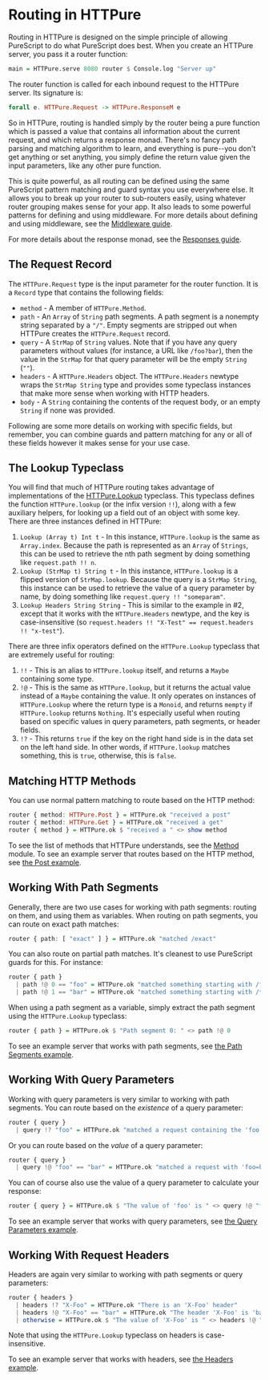 # Routing in HTTPure

Routing in HTTPure is designed on the simple principle of allowing PureScript to
do what PureScript does best. When you create an HTTPure server, you pass it a
router function:

```purescript
main = HTTPure.serve 8080 router $ Console.log "Server up"
```

The router function is called for each inbound request to the HTTPure server.
Its signature is:

```purescript
forall e. HTTPure.Request -> HTTPure.ResponseM e
```

So in HTTPure, routing is handled simply by the router being a pure function
which is passed a value that contains all information about the current request,
and which returns a response monad. There's no fancy path parsing and matching
algorithm to learn, and everything is pure--you don't get anything or set
anything, you simply define the return value given the input parameters, like
any other pure function.

This is quite powerful, as all routing can be defined using the same PureScript
pattern matching and guard syntax you use everywhere else. It allows you to
break up your router to sub-routers easily, using whatever router grouping makes
sense for your app. It also leads to some powerful patterns for defining and
using middleware. For more details about defining and using middleware, see the
[Middleware guide](./Middleware.md).

For more details about the response monad, see the [Responses
guide](./Responses.md).

## The Request Record

The `HTTPure.Request` type is the input parameter for the router function. It is
a `Record` type that contains the following fields:

- `method` - A member of `HTTPure.Method`.
- `path` - An `Array` of `String` path segments. A path segment is a nonempty
  string separated by a `"/"`. Empty segments are stripped out when HTTPure
  creates the `HTTPure.Request` record.
- `query` - A `StrMap` of `String` values. Note that if you have any query
  parameters without values (for instance, a URL like `/foo?bar`), then the
  value in the `StrMap` for that query parameter will be the empty `String`
  (`""`).
- `headers` - A `HTTPure.Headers` object. The `HTTPure.Headers` newtype wraps
  the `StrMap String` type and provides some typeclass instances that make more
  sense when working with HTTP headers.
- `body` - A `String` containing the contents of the request body, or an empty
  `String` if none was provided.

Following are some more details on working with specific fields, but remember,
you can combine guards and pattern matching for any or all of these fields
however it makes sense for your use case.

## The Lookup Typeclass

You will find that much of HTTPure routing takes advantage of implementations of
the [HTTPure.Lookup](../src/HTTPure/Lookup.purs) typeclass. This typeclass
defines the function `HTTPure.lookup` (or the infix version `!!`), along with a
few auxiliary helpers, for looking up a field out of an object with some key.
There are three instances defined in HTTPure:

1. `Lookup (Array t) Int t` - In this instance, `HTTPure.lookup` is the same as
   `Array.index`. Because the path is represented as an `Array` of `Strings`,
   this can be used to retrieve the nth path segment by doing something like
   `request.path !! n`.
2. `Lookup (StrMap t) String t` - In this instance, `HTTPure.lookup` is a
   flipped version of `StrMap.lookup`. Because the query is a `StrMap String`,
   this instance can be used to retrieve the value of a query parameter by name,
   by doing something like `request.query !! "someparam"`.
3. `Lookup Headers String String` - This is similar to the example in #2, except
   that it works with the `HTTPure.Headers` newtype, and the key is
   case-insensitive (so `request.headers !! "X-Test" == request.headers !!
   "x-test"`).

There are three infix operators defined on the `HTTPure.Lookup` typeclass that
are extremely useful for routing:

1. `!!` - This is an alias to `HTTPure.lookup` itself, and returns a `Maybe`
   containing some type.
2. `!@` - This is the same as `HTTPure.lookup`, but it returns the actual value
   instead of a `Maybe` containing the value. It only operates on instances of
   `HTTPure.Lookup` where the return type is a `Monoid`, and returns `mempty` if
   `HTTPure.lookup` returns `Nothing`. It's especially useful when routing based
   on specific values in query parameters, path segments, or header fields.
3. `!?` - This returns `true` if the key on the right hand side is in the data
   set on the left hand side. In other words, if `HTTPure.lookup` matches
   something, this is `true`, otherwise, this is `false`.

## Matching HTTP Methods

You can use normal pattern matching to route based on the HTTP method:

```purescript
router { method: HTTPure.Post } = HTTPure.ok "received a post"
router { method: HTTPure.Get } = HTTPure.ok "received a get"
router { method } = HTTPure.ok $ "received a " <> show method
```

To see the list of methods that HTTPure understands, see the
[Method](../src/HTTPure/Method.purs) module. To see an example server that
routes based on the HTTP method, see [the Post
example](./Examples/Post/Main.purs).

## Working With Path Segments

Generally, there are two use cases for working with path segments: routing on
them, and using them as variables. When routing on path segments, you can route
on exact path matches:

```purescript
router { path: [ "exact" ] } = HTTPure.ok "matched /exact"
```

You can also route on partial path matches. It's cleanest to use PureScript
guards for this. For instance:

```purescript
router { path }
  | path !@ 0 == "foo" = HTTPure.ok "matched something starting with /foo"
  | path !@ 1 == "bar" = HTTPure.ok "matched something starting with /*/bar"
```

When using a path segment as a variable, simply extract the path segment using
the `HTTPure.Lookup` typeclass:

```purescript
router { path } = HTTPure.ok $ "Path segment 0: " <> path !@ 0
```

To see an example server that works with path segments, see [the Path Segments
example](./Examples/PathSegments/Main.purs).

## Working With Query Parameters

Working with query parameters is very similar to working with path segments. You
can route based on the _existence_ of a query parameter:

```purescript
router { query }
  | query !? "foo" = HTTPure.ok "matched a request containing the 'foo' param"
```

Or you can route based on the _value_ of a query parameter:

```purescript
router { query }
  | query !@ "foo" == "bar" = HTTPure.ok "matched a request with 'foo=bar'"
```

You can of course also use the value of a query parameter to calculate your
response:

```purescript
router { query } = HTTPure.ok $ "The value of 'foo' is " <> query !@ "foo"
```

To see an example server that works with query parameters, see [the Query
Parameters example](./Examples/QueryParameters/Main.purs).

## Working With Request Headers

Headers are again very similar to working with path segments or query
parameters:

```purescript
router { headers }
  | headers !? "X-Foo" = HTTPure.ok "There is an 'X-Foo' header"
  | headers !@ "X-Foo" == "bar" = HTTPure.ok "The header 'X-Foo' is 'bar'"
  | otherwise = HTTPure.ok $ "The value of 'X-Foo' is " <> headers !@ "x-foo"
```

Note that using the `HTTPure.Lookup` typeclass on headers is case-insensitive.

To see an example server that works with headers, see [the Headers
example](./Examples/Headers/Main.purs).
